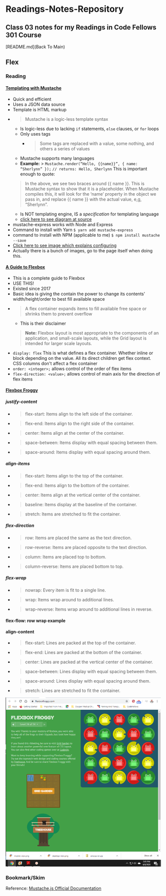 # Readings-Notes-Repository

## Class 03 notes for my Readings in Code Fellows 301 Course

[README.md](Back To Main)


## Flex

### Reading
#### [Templating with Mustache](https://medium.com/@1sherlynn/javascript-templating-language-and-engine-mustache-js-with-node-and-express-f4c2530e73b2)
* Quick and efficient 
* Uses a JSON data source
* Template is HTML markup
* > Mustache is a logic-less template syntax
    * Is logic-less due to lacking ```if``` statements, ```else``` clauses, or ```for``` loops
    * Only uses tags
        * > Some tags are replaced with a value, some nothing, and others a series of values
    * Mustache supports many languages
    * **Example:** > ```Mustache.render(“Hello, {{name}}”, { name: “Sherlynn” });```
    ```// returns: Hello, Sherlynn```
    This is important enough to quote:
    > In the above, we see two braces around {{ name }}. This is Mustache syntax to show that it is a placeholder. When Mustache compiles this, it will look for the ‘name’ property in the object we pass in, and replace {{ name }} with the actual value, e,g, “Sherlynn”.
    * Is NOT templating engine, IS a _specification_ for templating language
    * [click here to see diagram at source](https://miro.medium.com/max/1400/1*LbqYj87xlazySm6wE0Q2lA.png)
* mustache-express works with Node and Express
* Command to install with Yarn ```$ yarn add mustache-express```
* command to install with NPM (applicable to me) ```$ npm install mustache --save```
* [Click here to see image which explains configuring](https://miro.medium.com/max/1400/1*ES10lxr7tdRFVEKcRAgLEw.png)
* Actually there is a bunch of images, go to the page itself when doing this.



#### [A Guide to Flexbox](https://css-tricks.com/snippets/css/a-guide-to-flexbox/)
* This is a complete guide to Flexbox
* USE THIS!
* Existed since 2017
* Basic idea is giving the contain the power to change its contents' width/height/order to best fill available space
* > A flex container expands items to fill available free space or shrinks them to prevent overflow
    * This is their disclaimer
    > **Note:** Flexbox layout is most appropriate to the components of an application, and small-scale layouts, while the Grid layout is intended for larger scale layouts.
* ```display: flex``` This is what defines a flex container. Whether inline or block depending on the value. All its direct children get flex context. CSS columns don't affect a flex container
* ```order: <integer>;``` allows control of the order of flex items
* ```flex-direction: <value>;``` allows control of main axis for the direction of flex items

#### [Flexbox Froggy](https://flexboxfroggy.com/)
##### justify-content
* > flex-start: Items align to the left side of the container.
* > flex-end: Items align to the right side of the container.
* > center: Items align at the center of the container.
* > space-between: Items display with equal spacing between them.
* > space-around: Items display with equal spacing around them.

##### align-items
* > flex-start: Items align to the top of the container.
* > flex-end: Items align to the bottom of the container.
* > center: Items align at the vertical center of the container.
* > baseline: Items display at the baseline of the container.
* > stretch: Items are stretched to fit the container.

##### flex-direction
* > row: Items are placed the same as the text direction.
* > row-reverse: Items are placed opposite to the text direction.
* > column: Items are placed top to bottom.
* > column-reverse: Items are placed bottom to top.


##### flex-wrap
* > nowrap: Every item is fit to a single line.
* > wrap: Items wrap around to additional lines.
* > wrap-reverse: Items wrap around to additional lines in reverse.

#### flex-flow: row wrap  example

#### align-content
* > flex-start: Lines are packed at the top of the container.
* > flex-end: Lines are packed at the bottom of the container.
* > center: Lines are packed at the vertical center of the container.
* > space-between: Lines display with equal spacing between them.
* > space-around: Lines display with equal spacing around them.
* > stretch: Lines are stretched to fit the container.

![My Victory Image](Froggy-win.png)



### Bookmark/Skim
Reference: [Mustache.js Official Documentation](https://github.com/janl/mustache.js)